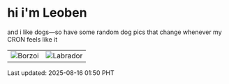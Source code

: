 # hi i'm Leoben

and i like dogs—so have some random dog pics that change whenever my CRON feels like it

|  |  |
|--------|----------|
| ![Borzoi](https://random-dog-vercel.vercel.app/api/random-borzoi?v=1755280235) | ![Labrador](https://random-dog-vercel.vercel.app/api/random-labrador?v=1755280235) |

Last updated: 2025-08-16 01:50 PHT
